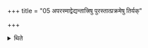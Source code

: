 +++
title = "05 अपरस्माद्वेद्यन्तात्त्रिषु पुरस्तात्प्रक्रमेषु तिर्यक्"

+++

<details><summary>थिते</summary>

अपरस्माद्वेद्यन्तात्त्रिषु पुरस्तात्प्रक्रमेषु तिर्यक् सदो मिनोति ५
</details>
